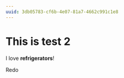 ```yaml
---
uuid: 3db05783-cf6b-4e07-81a7-4662c991c1e8
---
```


# This is test 2

I love **refrigerators**!

Redo